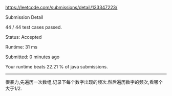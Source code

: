 https://leetcode.com/submissions/detail/133347223/

Submission Detail

44 / 44 test cases passed.

Status: Accepted

Runtime: 31 ms

Submitted: 0 minutes ago

Your runtime beats 22.21 % of java submissions.

***

很暴力,先遍历一次数组,记录下每个数字出现的频次.然后遍历数字的频次,看哪个大于1/2.